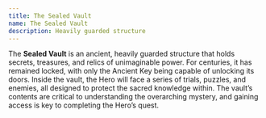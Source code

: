 ```yaml
---
title: The Sealed Vault
name: The Sealed Vault
description: Heavily guarded structure
---
```


The **Sealed Vault** is an ancient, heavily guarded structure that holds secrets, treasures, and relics of unimaginable power. For centuries, it has remained locked, with only the Ancient Key being capable of unlocking its doors. Inside the vault, the Hero will face a series of trials, puzzles, and enemies, all designed to protect the sacred knowledge within. The vault’s contents are critical to understanding the overarching mystery, and gaining access is key to completing the Hero’s quest.